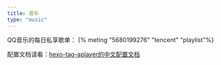 ```yaml
---
title: 音乐
type: "music"
---
```

QQ音乐的每日私享歌单：
{% meting "5680199276" "tencent" "playlist"%}

配置文档请看：[hexo-tag-aplayer的中文配置文档](https://github.com/MoePlayer/hexo-tag-aplayer/blob/master/docs/README-zh_cn.md)
